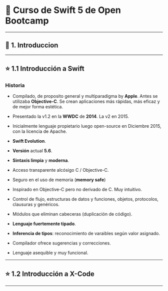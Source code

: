 # :star2: Curso de Swift 5 de Open Bootcamp

---

## :book: 1. Introduccion

---

## :star: 1.1 Introducción a Swift

### Historia

- Compilado, de proposito general y multiparadigma by **Apple**. Antes se utilizaba **Objective-C**. Se crean aplicaciones más rápidas, más eficaz y de mejor forma estética.

- Presentado la v1.2 en la **WWDC** de **2014**. La v2 en 2015.

- Inicialmente lenguaje propietario luego open-source en Diciembre 2015, con la licencia de Apache.

- **Swift Evolution**.

- **Versión** actual **5.6**.

- **Sintaxis limpia** y **moderna**. 

- Acceso transparente alcósigo C / Objective-C.

- Seguro en el uso de memoria (**memory safe**)

- Inspirado en Objective-C pero no derivado de C. Muy intuitivo.

- Control de flujo, estructuras de datos y funciones, objetos, protocolos, clausuras y genéricos.

- Módulos que eliminan cabeceras (duplicación de código).

- **Lenguaje fuertemente tipado**.

- **Inferencia de tipos**: reconocimiento de varaibles según valor asignado.

- Compilador ofrece sugerencias y correcciones.

- Lenguaje asequible y muy funcional.


---

## :star: 1.2 Introducción a X-Code

---
